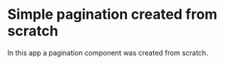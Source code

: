 # Simple pagination created from scratch
In this app a pagination component was created from scratch. 
